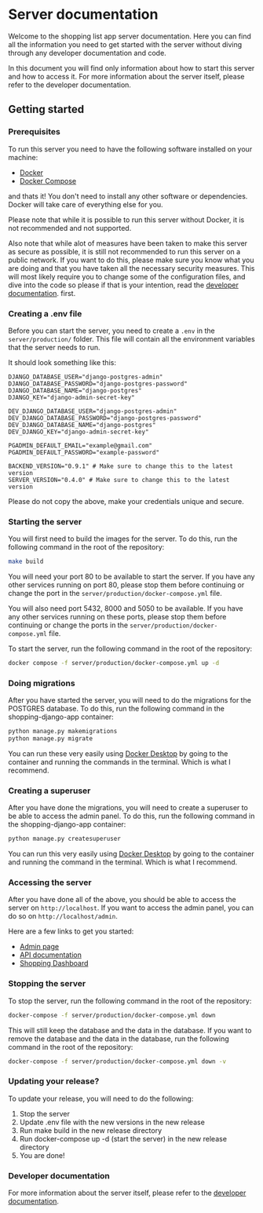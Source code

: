 # Server documentation

Welcome to the shopping list app server documentation. Here you can find all the information you need to get started with the server without diving through any developer documentation and code. 

In this document you will find only information about how to start this server and how to access it. For more information about the server itself, please refer to the developer documentation.

## Getting started

### Prerequisites

To run this server you need to have the following software installed on your machine:

- [Docker](https://www.docker.com/)
- [Docker Compose](https://docs.docker.com/compose/)

and thats it! You don't need to install any other software or dependencies. Docker will take care of everything else for you. 

Please note that while it is possible to run this server without Docker, it is not recommended and not supported.

Also note that while alot of measures have been taken to make this server as secure as possible, it is still not recommended to run this server on a public network. If you want to do this, please make sure you know what you are doing and that you have taken all the necessary security measures. This will most likely require you to change some of the configuration files, and dive into the code so please if that is your intention, read the [developer documentation](docs/README.md). first.

### Creating a .env file

Before you can start the server, you need to create a `.env` in the `server/production/` folder. This file will contain all the environment variables that the server needs to run.

It should look something like this:

```env
DJANGO_DATABASE_USER="django-postgres-admin"
DJANGO_DATABASE_PASSWORD="django-postgres-password"
DJANGO_DATABASE_NAME="django-postgres"
DJANGO_KEY="django-admin-secret-key"

DEV_DJANGO_DATABASE_USER="django-postgres-admin"
DEV_DJANGO_DATABASE_PASSWORD="django-postgres-password"
DEV_DJANGO_DATABASE_NAME="django-postgres"
DEV_DJANGO_KEY="django-admin-secret-key"

PGADMIN_DEFAULT_EMAIL="example@gmail.com"
PGADMIN_DEFAULT_PASSWORD="example-password"

BACKEND_VERSION="0.9.1" # Make sure to change this to the latest version
SERVER_VERSION="0.4.0" # Make sure to change this to the latest version
```

Please do not copy the above, make your credentials unique and secure.

### Starting the server

You will first need to build the images for the server. To do this, run the following command in the root of the repository:

```bash
make build
```

You will need your port 80 to be available to start the server. If you have any other services running on port 80, please stop them before continuing or change the port in the `server/production/docker-compose.yml` file.

You will also need port 5432, 8000 and 5050 to be available. If you have any other services running on these ports, please stop them before continuing or change the ports in the `server/production/docker-compose.yml` file.

To start the server, run the following command in the root of the repository:

```bash
docker compose -f server/production/docker-compose.yml up -d
```

### Doing migrations

After you have started the server, you will need to do the migrations for the POSTGRES database. To do this, run the following command in the shopping-django-app container:

```bash
python manage.py makemigrations
python manage.py migrate
```

You can run these very easily using [Docker Desktop](https://www.docker.com/products/docker-desktop) by going to the container and running the commands in the terminal. Which is what I recommend.

### Creating a superuser

After you have done the migrations, you will need to create a superuser to be able to access the admin panel. To do this, run the following command in the shopping-django-app container:

```bash
python manage.py createsuperuser
```

You can run this very easily using [Docker Desktop](https://www.docker.com/products/docker-desktop) by going to the container and running the command in the terminal. Which is what I recommend.

### Accessing the server

After you have done all of the above, you should be able to access the server on `http://localhost`. If you want to access the admin panel, you can do so on `http://localhost/admin`.

Here are a few links to get you started:

- [Admin page](http://localhost/admin)
- [API documentation](http://localhost/api/docs)
- [Shopping Dashboard](http://localhost/shopping/dashboard/)

### Stopping the server

To stop the server, run the following command in the root of the repository:

```bash
docker-compose -f server/production/docker-compose.yml down
```

This will still keep the database and the data in the database. If you want to remove the database and the data in the database, run the following command in the root of the repository:

```bash
docker-compose -f server/production/docker-compose.yml down -v
```

### Updating your release?

To update your release, you will need to do the following:

1. Stop the server
2. Update .env file with the new versions in the new release
3. Run make build in the new release directory
4. Run docker-compose up -d (start the server) in the new release directory
5. You are done!

### Developer documentation

For more information about the server itself, please refer to the [developer documentation](docs/README.md).
